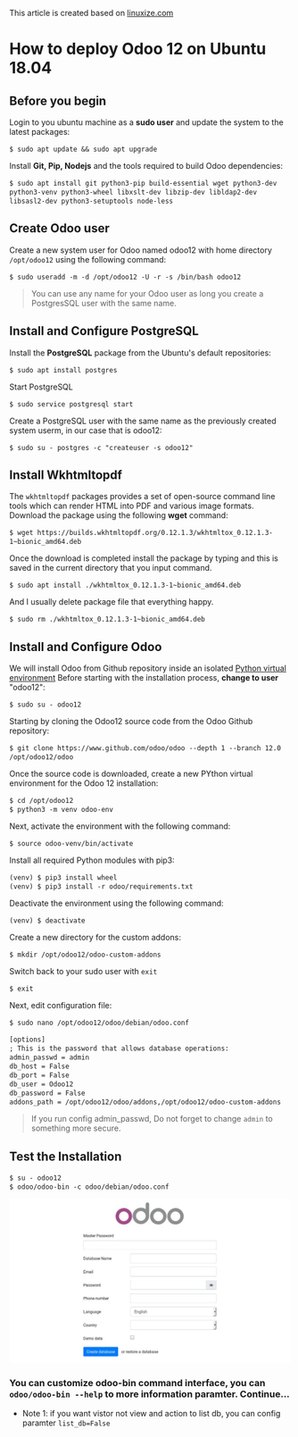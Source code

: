 This article is created based on [linuxize.com](https://linuxize.com/post/how-to-deploy-odoo-12-on-ubuntu-18-04/)

# How to deploy Odoo 12 on Ubuntu 18.04

## Before you begin
Login to you ubuntu machine as a **sudo user** and update the system to the latest packages:
```
$ sudo apt update && sudo apt upgrade
```
Install **Git, Pip, Nodejs** and the tools required to build Odoo dependencies:
```
$ sudo apt install git python3-pip build-essential wget python3-dev python3-venv python3-wheel libxslt-dev libzip-dev libldap2-dev libsasl2-dev python3-setuptools node-less
```

## Create Odoo user
Create a new system user for Odoo named odoo12 with home directory `/opt/odoo12` using the following command:
```
$ sudo useradd -m -d /opt/odoo12 -U -r -s /bin/bash odoo12
```
>You can use any name for your Odoo user as long you create a PostgresSQL user with the same name.

## Install and Configure PostgreSQL
Install the **PostgreSQL** package from the Ubuntu's default repositories:
```
$ sudo apt install postgres
```
Start PostgreSQL
```
$ sudo service postgresql start
```
Create a PostgreSQL user with the same name as the previously created system userm, in our case that is odoo12:
```
$ sudo su - postgres -c "createuser -s odoo12"
```

## Install Wkhtmltopdf
The `wkhtmltopdf` packages provides a set of open-source command line tools which can render HTML into PDF and various image formats.
Download the package using the following **wget** command:
```
$ wget https://builds.wkhtmltopdf.org/0.12.1.3/wkhtmltox_0.12.1.3-1~bionic_amd64.deb
```
Once the download is completed install the package by typing and this is saved in the current directory that you input command.
```
$ sudo apt install ./wkhtmltox_0.12.1.3-1~bionic_amd64.deb
```
And I usually delete package file that everything happy.
```
$ sudo rm ./wkhtmltox_0.12.1.3-1~bionic_amd64.deb
```

## Install and Configure Odoo
We will install Odoo from Github repository inside an isolated [Python virtual environment](https://linuxize.com/post/how-to-create-python-virtual-environments-on-ubuntu-18-04/)
Before starting with the installation process, **change to user** "odoo12":
```
$ sudo su - odoo12
```
Starting by cloning the Odoo12 source code from the Odoo Github repository:
```
$ git clone https://www.github.com/odoo/odoo --depth 1 --branch 12.0 /opt/odoo12/odoo
```
Once the source code is downloaded, create a new PYthon virtual environment for the Odoo 12 installation:
```
$ cd /opt/odoo12
$ python3 -m venv odoo-env
```
Next, activate the environment with the following command:
```
$ source odoo-venv/bin/activate
```
Install all required Python modules with pip3:
```
(venv) $ pip3 install wheel
(venv) $ pip3 install -r odoo/requirements.txt
```
Deactivate the environment using the following command:
```
(venv) $ deactivate
```
Create a new directory for the custom addons:
```
$ mkdir /opt/odoo12/odoo-custom-addons
```
Switch back to your sudo user with `exit`
```
$ exit
```
Next, edit configuration file:
```
$ sudo nano /opt/odoo12/odoo/debian/odoo.conf
```
```
[options]
; This is the password that allows database operations:
admin_passwd = admin
db_host = False
db_port = False
db_user = Odoo12
db_password = False
addons_path = /opt/odoo12/odoo/addons,/opt/odoo12/odoo-custom-addons
```
> If you run config admin_passwd, Do not forget to change `admin` to something more secure.

## Test the Installation
```
$ su - odoo12
$ odoo/odoo-bin -c odoo/debian/odoo.conf
```
![odoo-running](./src/static/odoo-12.jpg)

### You can customize odoo-bin command interface, you can `odoo/odoo-bin --help` to more information paramter. Continue...
- Note 1: if you want vistor not view and action to list db, you can config paramter `list_db=False`